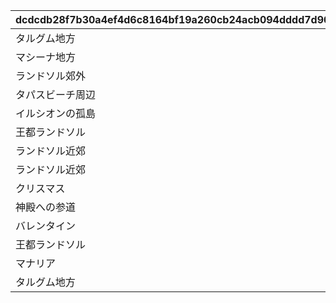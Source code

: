 |dcdcdb28f7b30a4ef4d6c8164bf19a260cb24acb094dddd7d90862f345c8f589|4d1fb05a956a092e86bb18fb1619a6fd3a3e79b52164ce721f51dc85d4feee31|d34675eaa262ce968cd46330ef3dfde29e626aa62cc2db5df8c53b36aaaf6bfc|c6c01e9013e31bd0e9fe908f234c7a6968296d5e69ab74a187b0d93dc29df7a5|b9d00a0274327c57d363f35e4b8e6508a0476f1b925419605729f9f1c20111b8|4b092e883045859d6a4384f948fed8e87ba0222490c83482f8497ccd2182c8fb|9dd9df6e777c2e312f8a059ddd7cf45a50bffa5da722cc1dd16e955e449c481f|c50e95756b1dea9037d5b6056e415ae24e77b45a15f13d7607031e8ac51fe3b7|
| --- | --- | --- | --- | --- | --- | --- | --- |
|タルグム地方|10001|bgm_M32|10001101|10001|10001101|10001|bgm_M32|
|マシーナ地方|10002|bgm_M98|10002101|10002|10002101|10002|bgm_M98_2|
|ランドソル郊外|10003|bgm_M106|10003101|10003|10003101|10003|bgm_M106|
|タパスビーチ周辺|10004|bgm_M112|10004101|10004|10004101|10004|bgm_M112|
|イルシオンの孤島|10005|bgm_M121|10005101|10005|10005101|10005|bgm_M121|
|王都ランドソル|10006|bgm_M128|10006101|10006|10006101|10006|bgm_M128|
|ランドソル近郊|10007|bgm_M135|10007101|10007|10007101|10007|bgm_M135|
|ランドソル近郊|10008|bgm_M121|10008101|10008|10008101|10008|bgm_M121|
|クリスマス|10009|bgm_M171|10009101|10009|10009101|10009|bgm_M171|
|神殿への参道|10010|bgm_M121|10010101|10010|10010101|10010|bgm_M121|
|バレンタイン|10011|bgm_M189|10011101|10011|10011101|10011|bgm_M189|
|王都ランドソル|10012|bgm_M206|10012101|10012|10012101|10012|bgm_M206|
|マナリア|10013|bgm_M215|10013101|10013|10013101|10013|bgm_M215|
|タルグム地方|10014|bgm_M32|10014101|10014|10014101|10014|bgm_M32|